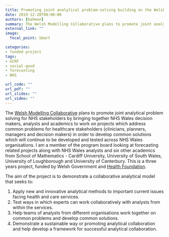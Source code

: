 ```yaml
---
title: Promoting joint analytical problem-solving building on the Welsh Modelling Collaborative
date: 2019-12-28T00:00:00
authors: [bahman]
summary: The Welsh Modelling Collaborative plans to promote joint analytical problem solving for NHS stakeholders by bringing together NHS Wales decision makers, analysts and academics
external_link: ""
image:
  focal_point: Smart

categories:
- funded project
tags:
- GCRF
- social-good
- forecasting
- NHS

url_code: ""
url_pdf: ""
url_slides: ""
url_video: ""
---
```


The [Welsh Modelling Collaborative](https://mashnet.info/news/launch-of-nhs-wales-modelling-collaborative/) plans to promote joint analytical problem solving for NHS stakeholders by bringing together NHS Wales decision makers, analysts and academics to work on projects which address common problems for healthcare stakeholders (clinicians, planners, managers and decision makers) in order to develop common solutions which will continue to be developed and tested across NHS Wales organisations. I am a member of the program board looking at forecasting related projects along with NHS Wales analysts and six other academics from School of Mathematics - Cardiff University, University of South Wales, University of Loughborough and University of Canterbury. This is a three years project, funded by Welsh Government and [Health Foundation](https://www.health.org.uk/news-and-comment/blogs/better-health-through-analytics-and-data-driven-technology).

The aim of the project is to demonstrate a collaborative analytical model that seeks to:

1. Apply new and innovative analytical methods to important current issues facing health and care services.
2. Test ways in which experts can work collaboratively with analysts from within the services.
3. Help teams of analysts from different organisations work together on common problems and develop common solutions.
4. Demonstrate a sustainable way or promoting analytical collaboration and help develop a framework for successful analytical collaboration.

